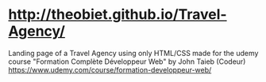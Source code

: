 # http://theobiet.github.io/Travel-Agency/
Landing page of a Travel Agency using only HTML/CSS made for the udemy course "Formation Complète Développeur Web" by John Taieb (Codeur)
https://www.udemy.com/course/formation-developpeur-web/
